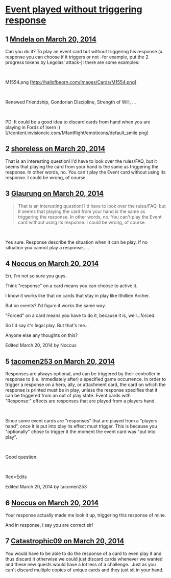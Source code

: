 # [Event played without triggering response](https://community.fantasyflightgames.com/topic/101808-event-played-without-triggering-response/)

## 1 [Mndela on March 20, 2014](https://community.fantasyflightgames.com/topic/101808-event-played-without-triggering-response/?do=findComment&comment=1019580)

Can you do it? To play an event card but without triggering his response (a response you can choose if it triggers or not -for example, put the 2 progress tokens by Legolas' attack-): there are some examples:

 

M1554.png [http://hallofbeorn.com/Images/Cards/M1554.png]

 

Renewed Friendship, Gondorian Discipline, Strength of Will, ...

 

PD: It could be a good idea to discard cards from hand when you are playing in Fords of Isern :) [//content.invisioncic.com/Mfantflight/emoticons/default_smile.png]

## 2 [shoreless on March 20, 2014](https://community.fantasyflightgames.com/topic/101808-event-played-without-triggering-response/?do=findComment&comment=1019583)

That is an interesting question! I'd have to look over the rules/FAQ, but it seems that playing the card from your hand is the same as triggering the response. In other words, no. You can't play the Event card without using its response. I could be wrong, of course.

## 3 [Glaurung on March 20, 2014](https://community.fantasyflightgames.com/topic/101808-event-played-without-triggering-response/?do=findComment&comment=1020049)

> That is an interesting question! I'd have to look over the rules/FAQ, but it seems that playing the card from your hand is the same as triggering the response. In other words, no. You can't play the Event card without using its response. I could be wrong, of course.

 

Yes sure. Response describe the situation when it can be play. If no situation you cannot play a response…..

## 4 [Noccus on March 20, 2014](https://community.fantasyflightgames.com/topic/101808-event-played-without-triggering-response/?do=findComment&comment=1020187)

Err, I'm not so sure you guys.

Think "response" on a card means you can choose to active it.

I know it works like that on cards that stay in play like Ithillien Archer.

But on events? I'd figure it works the same way.

"Forced" on a card means you have to do it, because it is, well...forced.

So I'd say it's legal play. But that's me...

Anyone else any thoughts on this?

Edited March 20, 2014 by Noccus

## 5 [tacomen253 on March 20, 2014](https://community.fantasyflightgames.com/topic/101808-event-played-without-triggering-response/?do=findComment&comment=1020242)

Responses are always optional, and can be triggered by their controller in response to (i.e. immediately after) a specified game occurrence. In order to trigger a response on a hero, ally, or attachment card, the card on which the response is printed must be in play, unless the response specifies that it can be triggered from an out of play state. Event cards with "Response:" effects are responses that are played from a players hand.

 

Since some event cards are "responses" that are played from a "players hand", once it is put into play its effect must trigger. This is because you "optionally" chose to trigger it the moment the event card was "put into play".

 

Good question.

 

Red=Edits

Edited March 20, 2014 by tacomen253

## 6 [Noccus on March 20, 2014](https://community.fantasyflightgames.com/topic/101808-event-played-without-triggering-response/?do=findComment&comment=1020333)

Your response actually made me look it up, triggering this response of mine.

And in response, I say you are correct sir!

## 7 [Catastrophic09 on March 20, 2014](https://community.fantasyflightgames.com/topic/101808-event-played-without-triggering-response/?do=findComment&comment=1020421)

You would have to be able to do the response of a card to even play it and thus discard it otherwise we could just discard cards whenever we wanted and these new quests would have a lot less of a challenge.  Just as you can't discard multiple copies of unique cards and they just sit in your hand.

